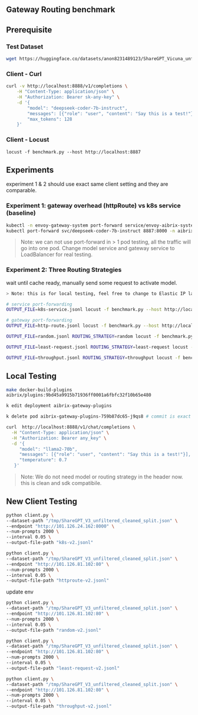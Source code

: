 ## Gateway Routing benchmark

## Prerequisite

### Test Dataset

```bash
wget https://huggingface.co/datasets/anon8231489123/ShareGPT_Vicuna_unfiltered/blob/main/ShareGPT_V3_unfiltered_cleaned_split.json
```

### Client - Curl

```bash
curl -v http://localhost:8888/v1/completions \
    -H "Content-Type: application/json" \
    -H "Authorization: Bearer sk-any-key" \
    -d '{
        "model": "deepseek-coder-7b-instruct",
        "messages": [{"role": "user", "content": "Say this is a test!"}],
        "max_tokens": 128
    }'
```

### Client - Locust

```
locust -f benchmark.py --host http://localhost:8887
```

## Experiments

experiment 1 & 2 should use exact same client setting and they are comparable.

### Experiment 1: gateway overhead (httpRoute) vs k8s service (baseline)

```bash
kubectl -n envoy-gateway-system port-forward service/envoy-aibrix-system-aibrix-eg-903790dc 8888:80
kubectl port-forward svc/deepseek-coder-7b-instruct 8887:8000 -n aibrix-system
```

> Note: we can not use port-forward in > 1 pod testing, all the traffic will go into one pod.
> Change model service and gateway service to LoadBalancer for real testing.

### Experiment 2: Three Routing Strategies

wait until cache ready, manually send some request to activate model.

```bash
> Note: this is for local testing, feel free to change to Elastic IP later.

# service port-forwarding
OUTPUT_FILE=k8s-service.jsonl locust -f benchmark.py --host http://localhost:8887 --headless --users 30 --spawn-rate 0.08 --run-time 10m --csv benchmark_gateway_httproute.csv --csv-full-history --logfile benchmark_gateway_httproute.log

# gateway port-forwarding
OUTPUT_FILE=http-route.jsonl locust -f benchmark.py --host http://localhost:8888 --headless --users 30 --spawn-rate 0.08 --run-time 10m --csv benchmark_gateway_httproute.csv --csv-full-history --logfile benchmark_gateway_httproute.log

OUTPUT_FILE=random.jsonl ROUTING_STRATEGY=random locust -f benchmark.py --host http://localhost:8888 --headless --users 30 --spawn-rate 0.08 --run-time 10m --csv benchmark_gateway_random.csv --csv-full-history --logfile benchmark_gateway_random.log

OUTPUT_FILE=least-request.jsonl ROUTING_STRATEGY=least-request locust -f benchmark.py --host http://localhost:8888 --headless --users 30 --spawn-rate 0.08 --run-time 10m --csv benchmark_gateway_least_request.csv --csv-full-history --logfile benchmark_gateway_least_request.log

OUTPUT_FILE=throughput.jsonl ROUTING_STRATEGY=throughput locust -f benchmark.py --host http://localhost:8888 --headless --users 30 --spawn-rate 0.08 --run-time 10m --csv benchmark_gateway_throughput.csv --csv-full-history --logfile benchmark_gateway_throughput.log
```

## Local Testing

```bash
make docker-build-plugins
aibrix/plugins:9bd45a9915b71936ff0001a6fbfc32f10b65e480

k edit deployment aibrix-gateway-plugins

k delete pod aibrix-gateway-plugins-759b87dc65-j9qs8 # commit is exact same, we just need to update once
```

```bash
curl  http://localhost:8888/v1/chat/completions \
  -H "Content-Type: application/json" \
  -H "Authorization: Bearer any_key" \
  -d '{
     "model": "llama2-70b",
     "messages": [{"role": "user", "content": "Say this is a test!"}],
     "temperature": 0.7
   }'
```

> Note: We do not need model or routing strategy in the header now. this is clean and sdk compatibile.


## New Client Testing

```bash
python client.py \
--dataset-path "/tmp/ShareGPT_V3_unfiltered_cleaned_split.json" \
--endpoint "http://101.126.24.162:8000" \
--num-prompts 2000 \
--interval 0.05 \
--output-file-path "k8s-v2.jsonl"
```

```bash
python client.py \
--dataset-path "/tmp/ShareGPT_V3_unfiltered_cleaned_split.json" \
--endpoint "http://101.126.81.102:80" \
--num-prompts 2000 \
--interval 0.05 \
--output-file-path "httproute-v2.jsonl"
```

update env
```bash
python client.py \
--dataset-path "/tmp/ShareGPT_V3_unfiltered_cleaned_split.json" \
--endpoint "http://101.126.81.102:80" \
--num-prompts 2000 \
--interval 0.05 \
--output-file-path "random-v2.jsonl"
```

```bash
python client.py \
--dataset-path "/tmp/ShareGPT_V3_unfiltered_cleaned_split.json" \
--endpoint "http://101.126.81.102:80" \
--num-prompts 2000 \
--interval 0.05 \
--output-file-path "least-request-v2.jsonl"
```

```bash
python client.py \
--dataset-path "/tmp/ShareGPT_V3_unfiltered_cleaned_split.json" \
--endpoint "http://101.126.81.102:80" \
--num-prompts 2000 \
--interval 0.05 \
--output-file-path "throughput-v2.jsonl"
```